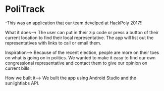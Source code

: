# PoliTrack

-This was an application that our team develped at HackPoly 2017!!

What it does-->
The user can put in their zip code or press a button of their current location to find their local representative. The app will list out the representatives with links to call or email them.

Inspiration-->
Because of the recent election, people are more on their toes on what is going on in politics. We wanted to make it easy to find our own congressional representative and contact them to give our opinion on current bills.

How we built it-->
We built the app using Android Studio and the sunlightlabs API.
